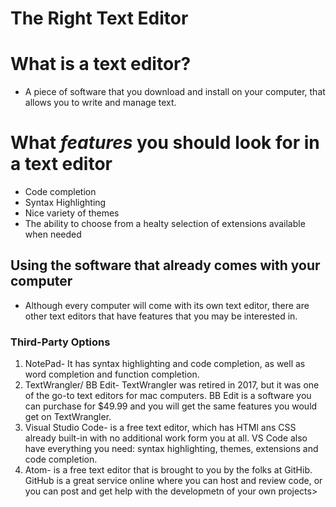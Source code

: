 # The Right Text Editor

# What is a text editor?
<ul>
  <li> A piece of software that you download and install on your computer, that allows you to write and manage text.
</ul>
<h1> What <em>features</em> you should look for in a text editor</h1>
<ul>
  <li> Code completion</li>
  <li> Syntax Highlighting</li>
  <li> Nice variety of themes</li>
  <li> The ability to choose from a healty selection of extensions available when needed</li>
</ul>
 <h2>Using the software that already comes with your computer</h2>
<ul>
  <li> Although every computer will come with its own text editor, there are other text editors that have features that you may be interested in.</li>
</ul>

<h3> Third-Party Options</h3>
<ol>
  <li> NotePad- It has syntax highlighting and code completion, as well as word completion and function completion.</li>
  <li> TextWrangler/ BB Edit- TextWrangler was retired in 2017, but it was one of the go-to text editors for mac computers. BB Edit is a software you can purchase for $49.99 and you will get the same features you would get on TextWrangler.</li>
  <li> Visual Studio Code- is a free text editor, which has HTMl ans CSS already built-in with no additional work form you at all. VS Code also have everything you need: syntax highlighting, themes, extensions and code completion.</li>
  <li> Atom- is a free text editor that is brought to you by the folks at GitHib. GitHub is a great service online where you can host and review code, or you can post and get help with the developmetn of your own projects></li>
</ol>
